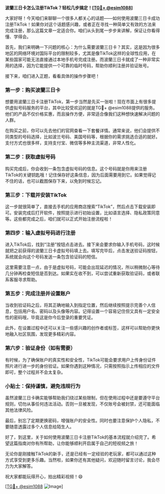 **波蘭三日卡怎么注册TikTok？轻松几步搞定！[[TG💪+ @esim1088](https://t.me/s/esim1088)]**

大家好呀！今天咱们来聊聊一个很多人都关心的话题——如何使用波蘭三日卡成功注册TikTok！如果你对这个话题感兴趣，或者正在寻找一种简单又有效的方法来完成注册，那么这篇文章一定适合你。咱们从头到尾一步步来讲解，保证让你看得懂、学得会。

首先，我们来明确一下问题的核心：为什么需要波蘭三日卡？其实，这是因为很多地区的网络环境对国际平台的限制较多，尤其是像TikTok这样的全球性应用，在某些国家可能无法直接通过本地手机号完成注册。而波蘭三日卡就成了一种非常实用的选择，因为它能提供一个可靠的临时号码，帮助你顺利注册并验证账号。

接下来，咱们进入正题，看看具体的操作步骤吧！

### 第一步：购买波蘭三日卡

想要用波蘭三日卡注册TikTok，第一步当然是先买一张啦！现在市面上有很多提供虚拟号码服务的平台，其中比较受欢迎的就是TG💪+ @esim1088提供的服务。他们的产品不仅价格实惠，而且操作方便，非常适合像我们这种想快速解决问题的人群。

在购买之前，你可以先去他们的官网查看一下套餐详情。通常来说，他们会提供不同类型的号码选择，比如波兰号码、美国号码等，根据你的需求挑选合适的就好。支付方式也很多样，支持支付宝、微信等多种主流渠道，非常人性化。

### 第二步：获取虚拟号码

购买完成后，你会收到一条包含虚拟号码的信息。这个号码就是你用来注册TikTok的关键钥匙哦！记住保存好这条信息，因为后面需要用到它。如果觉得记不住的话，也可以截图保存下来，以免到时候忘记。

### 第三步：下载并安装TikTok

这一步就很简单了，直接去手机的应用商店搜索“TikTok”，然后点击下载安装即可。安装完成后打开软件，按照提示进行初始设置，比如语言选择、隐私政策同意等。这些都完成之后，咱们就可以正式开始注册流程啦！

### 第四步：输入虚拟号码进行注册

进入TikTok后，找到“注册”按钮点击进去。接下来会要求你输入手机号码，这时候就把之前获得的波蘭三日卡虚拟号码填上去。填写完毕后，点击发送验证码按钮，系统就会向这个号码发送一条包含验证码的短信。

这里需要注意一点，由于是虚拟号码，可能会出现延迟的情况，所以稍微耐心等待几分钟再检查短信是否到达。如果实在收不到，可以尝试重新获取验证码，或者联系客服寻求帮助。

### 第五步：完成注册并设置账户

当收到验证码之后，将其正确地输入到指定位置，然后继续按照提示完善个人信息，包括用户名、密码以及头像等内容。记得设置一个容易记住但又具有一定安全性的密码哦，毕竟这是你今后登录的重要凭证。

此外，在设置过程中还可以关注一些感兴趣的创作者或标签，这样可以帮助你更快地融入社区氛围，发现更多精彩内容。

### 第六步：验证身份（如有需要）

有时候，为了确保账户的真实性和安全性，TikTok可能会要求用户上传身份证件照片进行进一步的身份验证。如果你遇到这种情况，只需按照指示上传相应的文件即可，整个过程并不会太复杂。

### 小贴士：保持谨慎，避免违规行为

虽然波蘭三日卡确实能够帮助我们绕过某些限制，但在使用过程中还是要遵守平台规则，切勿从事任何违法活动。否则一旦被发现，不仅账号会被封禁，还可能面临其他法律风险。

最后，别忘了定期更换密码，增强账户的安全性。同时也要注意保护个人隐私，不要随意透露过多个人信息给陌生人。

好了，到这里，关于如何使用波蘭三日卡注册TikTok的基本流程就介绍完了。希望这篇指南对你有所帮助，让你能够顺利开启属于自己的短视频之旅！

无论你是刚接触TikTok的新手，还是已经有一定经验的老玩家，都可以通过这种方式享受到更多乐趣。当然啦，如果你还有其他疑问，欢迎随时留言讨论，我会尽力为大家解答。

祝大家都能玩得开心，拍出精彩视频！😄

[[TG💪+ @esim1088](https://t.me/s/esim1088) ![Image](https://i.postimg.cc/4NQfJmqS/Snipaste-2025-05-13-00-14-12.png)]